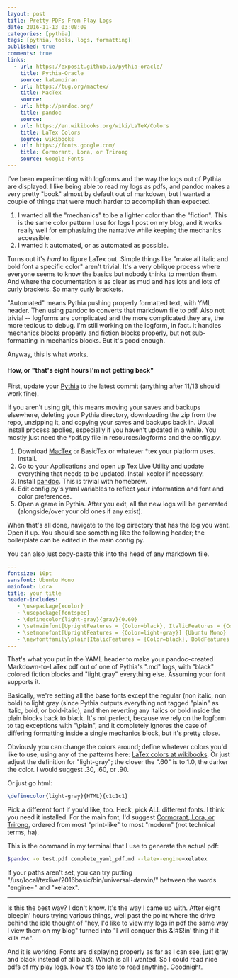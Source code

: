 ```yaml
---
layout: post
title: Pretty PDFs From Play Logs
date: 2016-11-13 03:08:09
categories: [pythia]
tags: [pythia, tools, logs, formatting]
published: true
comments: true
links:
  - url: https://exposit.github.io/pythia-oracle/
    title: Pythia-Oracle
    source: katamoiran
  - url: https://tug.org/mactex/
    title: MacTex
    source:
  - url: http://pandoc.org/
    title: pandoc
    source:
  - url: https://en.wikibooks.org/wiki/LaTeX/Colors
    title: LaTex Colors
    source: wikibooks
  - url: https://fonts.google.com/
    title: Cormorant, Lora, or Trirong
    source: Google Fonts
---
```


I've been experimenting with logforms and the way the logs out of Pythia are displayed. I like being able to read my logs as pdfs, and pandoc makes a very pretty "book" almost by default out of markdown, but I wanted a couple of things that were much harder to accomplish than expected.

1. I wanted all the "mechanics" to be a lighter color than the "fiction". This is the same color pattern I use for logs I post on my blog, and it works really well for emphasizing the narrative while keeping the mechanics accessible.
2. I wanted it automated, or as automated as possible.

Turns out it's *hard* to figure LaTex out. Simple things like "make all italic and bold font a specific color" aren't trivial. It's a very oblique process where everyone seems to know the basics but nobody thinks to mention them. And where the documentation is as clear as mud and has lots and lots of curly brackets. So many curly brackets.


<!--more-->


"Automated" means Pythia pushing properly formatted text, with YML header. Then using pandoc to converts that markdown file to pdf. Also not trivial -- logforms are complicated and the more complicated they are, the more tedious to debug. I'm still working on the logform, in fact. It handles mechanics blocks properly and fiction blocks properly, but not sub-formatting in mechanics blocks. But it's good enough.

Anyway, this is what works.

#### How, or "that's eight hours I'm not getting back"

First, update your [Pythia](https://exposit.github.io/pythia-oracle/) to the latest commit (anything after 11/13 should work fine).

If you aren't using git, this means moving your saves and backups elsewhere, deleting your Pythia directory, downloading the zip from the repo, unzipping it, and copying your saves and backups back in. Usual install process applies, especially if you haven't updated in a while.  You mostly just need the *pdf.py file in resources/logforms and the config.py.

1. Download [MacTex](https://tug.org/mactex/) or BasicTex or whatever *tex your platform uses. Install.
2. Go to your Applications and open up Tex Live Utility and update everything that needs to be updated. Install xcolor if necessary.
3. Install [pandoc](http://pandoc.org/). This is trivial with homebrew.
4. Edit config.py's yaml variables to reflect your information and font and color preferences.
4. Open a game in Pythia. After you exit, all the new logs will be generated (alongside/over your old ones if any exist).

When that's all done, navigate to the log directory that has the log you want. Open it up. You should see something like the following header; the boilerplate can be edited in the main config.py.

You can also just copy-paste this into the head of any markdown file.

```yaml
---
fontsize: 10pt
sansfont: Ubuntu Mono
mainfont: Lora
title: your title
header-includes:
   - \usepackage{xcolor}
   - \usepackage{fontspec}
   - \definecolor{light-gray}{gray}{0.60}
   - \setmainfont[UprightFeatures = {Color=black}, ItalicFeatures = {Color=light-gray}, BoldFeatures = {Color=light-gray}, BoldItalicFeatures = {Color=light-gray} ] {Lora}
   - \setmonofont[UprightFeatures = {Color=light-gray}] {Ubuntu Mono}
   - \newfontfamily\plain[ItalicFeatures = {Color=black}, BoldFeatures = {Color=black}, BoldItalicFeatures = {Color=black}] {Lora}
---
```

That's what you put in the YAML header to make your pandoc-created Markdown-to-LaTex pdf out of one of Pythia's ".md" logs, with "black" colored fiction blocks and "light gray" everything else. Assuming your font supports it.

Basically, we're setting all the base fonts except the regular (non italic, non bold) to light gray (since Pythia outputs everything not tagged "plain" as italic, bold, or bold-italic), and then reverting any italics or bold inside the plain blocks back to black. It's not perfect, because we rely on the logform to tag exceptions with "\plain", and it completely ignores the case of differing formatting inside a single mechanics block, but it's pretty close.

Obviously you can change the colors around; define whatever colors you'd like to use, using any of the patterns here: [LaTex colors at wikibooks](https://en.wikibooks.org/wiki/LaTeX/Colors). Or just adjust the definition for "light-gray"; the closer the ".60" is to 1.0, the darker the color. I would suggest .30, .60, or .90.

Or just go html:

```tex
\definecolor{light-gray}{HTML}{c1c1c1}
```

Pick a different font if you'd like, too. Heck, pick ALL different fonts. I think you need it installed. For the main font, I'd suggest [Cormorant, Lora, or Trirong](https://fonts.google.com/), ordered from most "print-like" to most "modern" (not technical terms, ha).

This is the command in my terminal that I use to generate the actual pdf:

```bash
$pandoc -o test.pdf complete_yaml_pdf.md --latex-engine=xelatex
```

If your paths aren't set, you can try putting "/usr/local/texlive/2016basic/bin/universal-darwin/" between the words "engine=" and "xelatex".

---

Is this the best way? I don't know. It's the way I came up with. After eight bleepin' hours trying various things, well past the point where the drive behind the idle thought of "hey, I'd like to view my logs in pdf the same way I view them on my blog" turned into "I will conquer this &!#$!in' thing if it kills me".

And it is working. Fonts are displaying properly as far as I can see, just gray and black instead of all black. Which is all I wanted. So I could read nice pdfs of my play logs. Now it's too late to read anything. Goodnight.
